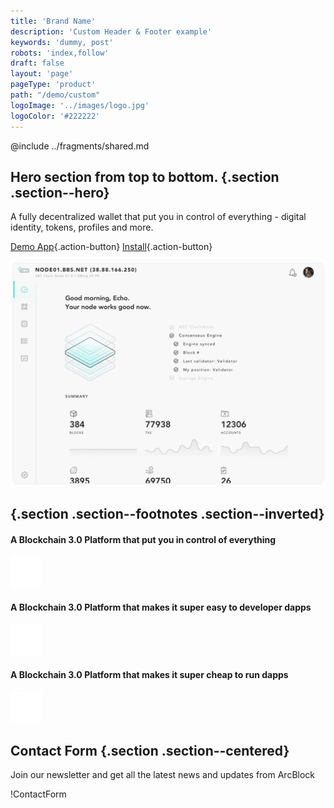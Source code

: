 ```yaml
---
title: 'Brand Name'
description: 'Custom Header & Footer example'
keywords: 'dummy, post'
robots: 'index,follow'
draft: false
layout: 'page'
pageType: 'product'
path: "/demo/custom"
logoImage: '../images/logo.jpg'
logoColor: '#222222'
---
```


@include ../fragments/shared.md

## Hero section from top to bottom. {.section .section--hero}

A fully decentralized wallet that put you in control of everything - digital identity, tokens, profiles and more.

[Demo App](mailto:mining-partner@arcblock.io){.action-button}
[Install](mailto:mining-partner@arcblock.io){.action-button}

![](../images/hero.jpg)

## {.section .section--footnotes .section--inverted}

#### A Blockchain 3.0 Platform that put you in control of everything

![](../images/icon.png)

#### A Blockchain 3.0 Platform that makes it super easy to developer dapps

![](../images/icon.png)

#### A Blockchain 3.0 Platform that makes it super cheap to run dapps

![](../images/icon.png)

## Contact Form {.section .section--centered}

Join our newsletter and get all the latest news and updates from ArcBlock

!ContactForm[]()

